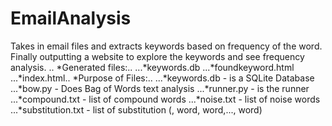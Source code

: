 # EmailAnalysis
Takes in email files and extracts keywords based on frequency of the word.  Finally outputting a website to explore the keywords and see frequency analysis.
..
*Generated files:..
  ...*keywords.db 
  ...*foundkeyword.html
  ...*index.html..
*Purpose of Files:..
  ...*keywords.db - is a SQLite Database
  ...*bow.py - Does Bag of Words text analysis
  ...*runner.py - is the runner
  ...*compound.txt - list of compound words
  ...*noise.txt - list of noise words
  ...*substitution.txt - list of substitution (<maped to>, word, word,..., word)
